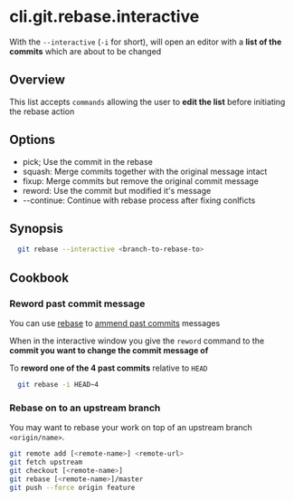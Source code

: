 # cli.git.rebase.interactive

With the `--interactive` (`-i` for short), will open an editor with a **list of
the commits** which are about to be changed

## Overview

This list accepts `commands` allowing the user to **edit the list** before
initiating the rebase action

## Options

- pick; Use the commit in the rebase
- squash: Merge commits together with the original message intact
- fixup: Merge commits but remove the original commit message
- reword: Use the commit but modified it's message
- --continue: Continue with rebase process after fixing conlficts

## Synopsis

```sh
  git rebase --interactive <branch-to-rebase-to>
```

## Cookbook

### Reword past commit message

You can use [rebase](./7ddq.md) to [ammend past commits](./nr07.md) messages

When in the interactive window you give the `reword` command to the **commit
you want to change the commit message of**

To **reword one of the 4 past commits** relative to `HEAD`

```sh
  git rebase -i HEAD~4
```

### Rebase on to an upstream branch

You may want to rebase your work on top of an upstream branch `<origin/name>`.

```sh
git remote add [<remote-name>] <remote-url>
git fetch upstream
git checkout [<remote-name>] 
git rebase [<remote-name>]/master
git push --force origin feature
```
